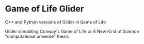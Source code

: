 Game of Life Glider
================

C++ and Python versions of Glider in Game of Life

Glider simulating Conway's Game of Life or A New Kind of Science "computational universe" thesis 
